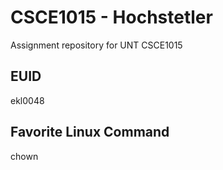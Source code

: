 # CSCE1015 - Hochstetler
Assignment repository for UNT CSCE1015
## EUID
ekl0048

## Favorite Linux Command
chown
